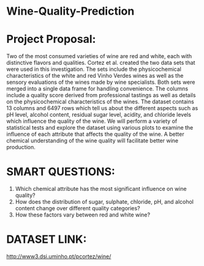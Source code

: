 # Wine-Quality-Prediction
# Project Proposal:
Two of the most consumed varieties of wine are red and white, each with distinctive flavors and qualities. Cortez et al. created the two data sets that were used in this investigation. The sets include the physicochemical characteristics of the white and red Vinho Verdes wines as well as the sensory evaluations of the wines made by wine specialists. Both sets were merged into a single data frame for handling convenience. The columns include a quality score derived from professional tastings as well as details on the physicochemical characteristics of the wines.
The dataset contains 13 columns and 6497 rows which tell us about the different aspects such as pH level, alcohol content, residual sugar level, acidity, and chloride levels which influence the quality of the wine. We will perform a variety of statistical tests and explore the dataset using various plots to examine the influence of each attribute that affects the quality of the wine. A better chemical understanding of the wine quality will facilitate better wine production.



# SMART QUESTIONS:
1. Which chemical attribute has the most significant influence on wine quality?
2. How does the distribution of sugar, sulphate, chloride, pH, and alcohol content change over
different quality categories?
3. How these factors vary between red and white wine?


# DATASET LINK:
http://www3.dsi.uminho.pt/pcortez/wine/
